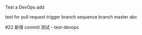 Test a DevOps add

test for pull request trigger
branch sequence
branch master
abc


#22 新得 commit 测试 - test-devops   
